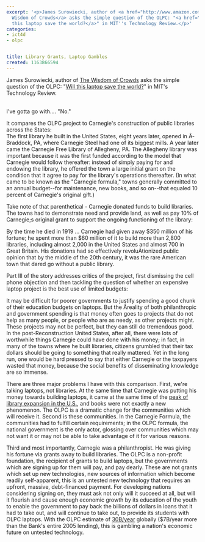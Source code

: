 ```yaml
---
excerpt: '<p>James Surowiecki, author of <a href="http://www.amazon.com/gp/product/1415900736?ie=UTF8&tag=griffjoncom&linkCode=as2&camp=1789&creative=9325&creativeASIN=1415900736">The
  Wisdom of Crowds</a> asks the simple question of the OLPC: "<a href="http://technologyreview.com/read_article.aspx?id=17722&ch=biztech">Will
  this laptop save the world?</a>" in MIT''s Technology Review.</p>'
categories:
- ict4d
- olpc


title: Library Grants, Laptop Gambles
created: 1163866594
---
```

<p>James Surowiecki, author of <a href="http://www.amazon.com/gp/product/1415900736?ie=UTF8&tag=griffjoncom&linkCode=as2&camp=1789&creative=9325&creativeASIN=1415900736">The Wisdom of Crowds</a> asks the simple question of the OLPC: "<a href="http://technologyreview.com/read_article.aspx?id=17722&ch=biztech">Will this laptop save the world?</a>" in MIT's Technology Review.</p>

 <br />I've gotta go with.... "No."

<p>It compares the OLPC project to Carnegie's construction of public libraries across the States:<br />
The first library he built in the United States, eight years later, opened in Â­Braddock, PA, where Carnegie Steel had one of its biggest mills. A year later came the Carnegie Free Library of Allegheny, PA. The Allegheny library was important because it was the first funded according to the model that Carnegie would follow thereafter: instead of simply paying for and endowing the library, he offered the town a large initial grant on the condition that it agree to pay for the library's operations thereafter. (In what came to be known as the "Carnegie formula," towns generally committed to an annual budget--for maintenance, new books, and so on--that equaled 10 percent of Carnegie's original gift.)</p>

<p>Take note of that parenthetical - Carnegie donated funds to build libraries.  The towns had to demonstrate need and provide land, as well as pay 10% of Carnegie;s original grant to support the ongoing functioning of the library:</p>

By the time he died in 1919 ... Carnegie had given away $350 million of his fortune; he spent more than $60 million of it to build more than 2,800 libraries, including almost 2,000 in the United States and almost 700 in Great Britain. His donations had so effectively revoluÂ­tionized public opinion that by the middle of the 20th century, it was the rare American town that dared go without a public library.

<p>Part III of the story addresses critics of the project, first dismissing the cell phone objection and then tackling the question of whether an expensive laptop project is the best use of limited budgets:</p>

It may be difficult for poorer governments to justify spending a good chunk of their education budgets on laptops. But the Â­reality of both philanthropic and government spending is that money often goes to projects that do not help as many people, or people who are as needy, as other projects might. These projects may not be perfect, but they can still do tremendous good. In the post-Reconstruction United States, after all, there were lots of worthwhile things Carnegie could have done with his money; in fact, in many of the towns where he built libraries, citizens grumbled that their tax dollars should be going to something that really mattered. Yet in the long run, one would be hard pressed to say that either Carnegie or the taxpayers wasted that money, because the social benefits of disseminating knowledge are so immense.

<p>There are three major problems I have with this comparison.  First, we're talking laptops, not libraries.  At the same time that Carnegie was putting his money towards building laptops, it came at the same time of the <a href="http://en.wikipedia.org/wiki/Carnegie_library#Fields_for_philanthropy">peak of library expansion in the U.S.</a>, and books were not exactly a new phenomenon. The OLPC is a dramatic change for the communities which will receive it.  Second is these communities.  In the Carnegie Formula, the communities had to fulfill certain requirements; in the OLPC formula, the national government is the only actor, glossing over communities which may not want it or may not be able to take advantage of it for various reasons.</p>

<p>Third and most importantly, Carnegie was a philanthropist.  He was giving his fortune via grants away to build libraries.  The OLPC is a non-profit foundation, the recipient of grants to build laptops, but the governments which are signing up for them will pay, and pay dearly.  These are not grants which set up new technologies, new sources of information which become readily self-apparent, this is an untested new technology that requires an upfront, massive, debt-financed payment.  For developing nations considering signing on, they must ask not only will it succeed at all, but will it flourish and cause enough economic growth by its education of the youth to enable the government to pay back the billions of dollars in loans that it had to take out, and will continue to take out, to provide its students with OLPC laptops.  With the OLPC estimate of <a href="http://www.olpcnews.com/sales_talk/price/olpc_30_billion_company.html">30B/year</a> globally ($7B/year more than the Bank's entire 2005 lending), this is gambling a nation's economic future on untested technology.</p>
